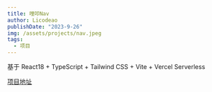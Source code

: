 ```yaml
---
title: 哩叩Nav
author: Licodeao
publishDate: "2023-9-26"
img: /assets/projects/nav.jpeg
tags:
  - 项目
---
```


基于 React18 + TypeScript + Tailwind CSS + Vite + Vercel Serverless

[项目地址](https://lico-nav.vercel.app/home/frontend)
